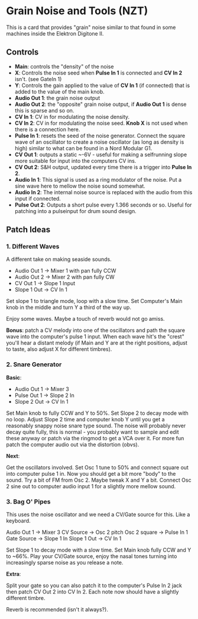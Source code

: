 # Grain Noise and Tools (NZT)

This is a card that provides "grain" noise similar to that found in some machines
inside the Elektron Digitone II.


## Controls

* **Main**: controls the "density" of the noise
* **X**: Controls the noise seed when **Pulse In 1** is connected and **CV In 2** isn't. (see GateIn 1)
* **Y**: Controls the gain applied to the value of **CV In 1** (if connected) that is added to the
value of the main knob.
* **Audio Out 1**: the grain noise output
* **Audio Out 2**: the "opposite" grain noise output, if **Audio Out 1** is dense this is sparse and so on.
* **CV In 1**: CV in for modulating the noise density.
* **CV In 2**: CV in for modulating the noise seed. **Knob X** is not used when there is
a connection here.
* **Pulse In 1**: resets the seed of the noise generator. Connect the square wave of an oscillator to create a noise oscillator (as long as density is high) similar to what can be found in a Nord Modular G1.
* **CV Out 1**: outputs a static ~-6V - useful for making a selfrunning slope more suitable for
input into the computers CV ins.
* **CV Out 2**: S&H output, updated every time there is a trigger into **Pulse In 2**.
* **Audio In 1**: This signal is used as a ring modulator of the noise. Put a sine wave
here to mellow the noise sound somewhat.
* **Audio In 2**: The internal noise source is replaced with the audio from this input if connected.
* **Pulse Out 2**: Outputs a short pulse every 1.366 seconds or so. Useful for patching into a pulseinput for drum sound design.


## Patch Ideas

### 1. Different Waves

A different take on making seaside sounds.

* Audio Out 1 -> Mixer 1 with pan fully CCW
* Audio Out 2 -> Mixer 2 with pan fully CW
* CV Out 1 -> Slope 1 Input
* Slope 1 Out -> CV In 1

Set slope 1 to triangle mode, loop with a slow time.
Set Computer's Main knob in the middle and turn Y a third of the way up.

Enjoy some waves. Maybe a touch of reverb would not go amiss.

**Bonus**: patch a CV melody into one of the oscillators and path the square wave into
the computer's pulse 1 input. When each wave hit's the "crest" you'll hear a
distant melody (if Main and Y are at the right positions, adjust to taste, also
adjust X for different timbres).

### 2. Snare Generator

**Basic**:

* Audio Out 1 -> Mixer 3
* Pulse Out 1 -> Slope 2 In
* Slope 2 Out -> CV In 1

Set Main knob to fully CCW and Y to 50%. Set Slope 2 to decay mode with no loop.
Adjust Slope 2 time and computer knob Y until you get a reasonably
snappy noise snare type sound. The noise will probably never decay quite fully,
this is normal - you probably want to sample and edit these anyway or patch
via the ringmod to get a VCA over it.
For more fun patch the computer audio out via the distortion (obvs).

**Next**:

Get the oscillators involved.
Set Osc 1 tune to 50% and connect square out into computer pulse 1 in. Now you
should get a bit more "body" to the sound. Try a bit of FM from Osc 2.
Maybe tweak X and Y a bit.
Connect Osc 2 sine out to computer audio input 1 for a slightly more mellow
sound.

### 3. Bag O' Pipes

This uses the noise oscillator and we need a CV/Gate source for this. Like a
keyboard.

Audio Out 1 -> Mixer 3
CV Source -> Osc 2 pitch
Osc 2 square -> Pulse In 1
Gate Source -> Slope 1 In
Slope 1 Out -> CV In 1

Set Slope 1 to decay mode with a slow time. Set Main knob fully CCW and Y to
~66%. Play your CV/Gate source, enjoy the nasal tones turning into increasingly
sparse noise as you release a note.

**Extra**:

Split your gate so you can also patch it to the computer's Pulse In 2 jack then
patch CV Out 2 into CV In 2. Each note now should have a slightly different timbre.

Reverb is recommended (isn't it always?).
